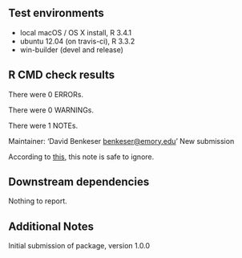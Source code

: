 ## Test environments
* local macOS / OS X install, R 3.4.1
* ubuntu 12.04 (on travis-ci), R 3.3.2
* win-builder (devel and release)

## R CMD check results
There were 0 ERRORs.

There were 0 WARNINGs.

There were 1 NOTEs.

Maintainer: ‘David Benkeser <benkeser@emory.edu>’
New submission

According to [this](https://mailman.stat.ethz.ch/pipermail/r-devel/2014-March/068497.html), this note is safe to ignore. 

## Downstream dependencies
Nothing to report.

## Additional Notes
Initial submission of package, version 1.0.0